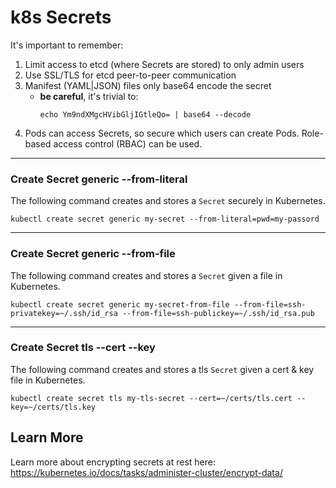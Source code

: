 # k8s Secrets

It's important to remember:
1. Limit access to etcd (where Secrets are stored) to only admin users
2. Use SSL/TLS for etcd peer-to-peer communication
3. Manifest (YAML|JSON) files only base64 encode the secret 
    - **be careful**, it's trivial to: 
      ```
      echo Ym9ndXMgcHVibGljIGtleQo= | base64 --decode
      ```
4. Pods can access Secrets, so secure which users can create Pods. Role-based access control (RBAC) can be used.

---

### Create Secret generic --from-literal
The following command creates and stores a `Secret` securely in Kubernetes.
```
kubectl create secret generic my-secret --from-literal=pwd=my-passord
```

--- 

### Create Secret generic --from-file
The following command creates and stores a `Secret` given a file in Kubernetes.
```
kubectl create secret generic my-secret-from-file --from-file=ssh-privatekey=~/.ssh/id_rsa --from-file=ssh-publickey=~/.ssh/id_rsa.pub
```

---

### Create Secret tls --cert --key
The following command creates and stores a tls `Secret` given a cert & key file in Kubernetes.
```
kubectl create secret tls my-tls-secret --cert=~/certs/tls.cert --key=~/certs/tls.key
```

## Learn More
Learn more about encrypting secrets at rest here: https://kubernetes.io/docs/tasks/administer-cluster/encrypt-data/
